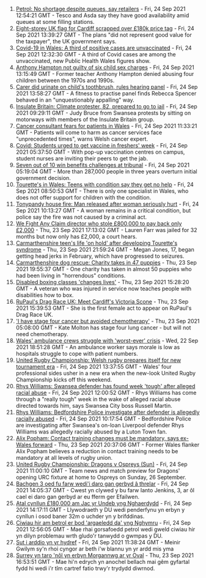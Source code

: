 1. [Petrol: No shortage despite queues, say retailers](https://www.bbc.co.uk/news/uk-wales-58676366?at_medium=RSS&at_campaign=KARANGA) - Fri, 24 Sep 2021 12:54:21 GMT - Tesco and Asda say they have good availability amid queues at some filling stations.
2. [Eight-storey UK flag for Cardiff scrapped over £180k price tag](https://www.bbc.co.uk/news/uk-wales-58678821?at_medium=RSS&at_campaign=KARANGA) - Fri, 24 Sep 2021 13:39:27 GMT - The plans "did not represent good value for the taxpayer", the UK government says.
3. [Covid-19 in Wales: A third of positive cases are unvaccinated](https://www.bbc.co.uk/news/uk-wales-58680204?at_medium=RSS&at_campaign=KARANGA) - Fri, 24 Sep 2021 12:32:30 GMT - A third of Covid cases are among the unvaccinated, new Public Health Wales figures show.
4. [Anthony Hampton not guilty of six child sex charges](https://www.bbc.co.uk/news/uk-wales-58642947?at_medium=RSS&at_campaign=KARANGA) - Fri, 24 Sep 2021 13:15:49 GMT - Former teacher Anthony Hampton denied abusing four children between the 1970s and 1990s.
5. [Carer did urinate on child's toothbrush, rules hearing panel](https://www.bbc.co.uk/news/uk-wales-58674813?at_medium=RSS&at_campaign=KARANGA) - Fri, 24 Sep 2021 13:58:27 GMT - A fitness to practise panel finds Rebecca Spencer behaved in an "unquestionably appalling" way.
6. [Insulate Britain: Climate protester, 82, prepared to go to jail](https://www.bbc.co.uk/news/uk-wales-58676358?at_medium=RSS&at_campaign=KARANGA) - Fri, 24 Sep 2021 09:29:11 GMT - Judy Bruce from Swansea protests by sitting on motorways with members of the Insulate Britain group.
7. [Cancer consultant fears for patients in Wales](https://www.bbc.co.uk/news/uk-wales-58677549?at_medium=RSS&at_campaign=KARANGA) - Fri, 24 Sep 2021 11:33:21 GMT - Patients will come to harm as cancer services face "unprecedented times", warns Welsh cancer expert.
8. [Covid: Students urged to get vaccine in freshers' week](https://www.bbc.co.uk/news/uk-wales-58667590?at_medium=RSS&at_campaign=KARANGA) - Fri, 24 Sep 2021 05:37:50 GMT - With pop-up vaccination centres on campus, student nurses are inviting their peers to get the jab.
9. [Seven out of 10 win benefits challenges at tribunal](https://www.bbc.co.uk/news/uk-58284613?at_medium=RSS&at_campaign=KARANGA) - Fri, 24 Sep 2021 05:19:04 GMT - More than 287,000 people in three years overturn initial government decision.
10. [Tourette's in Wales: Teens with condition say they get no help](https://www.bbc.co.uk/news/uk-wales-58668343?at_medium=RSS&at_campaign=KARANGA) - Fri, 24 Sep 2021 08:50:53 GMT - There is only one specialist in Wales, who does not offer support for children with the condition.
11. [Tonypandy house fire: Man released after woman seriously hurt](https://www.bbc.co.uk/news/uk-wales-58674810?at_medium=RSS&at_campaign=KARANGA) - Fri, 24 Sep 2021 10:13:27 GMT - A woman remains in a critical condition, but police say the fire was not caused by a criminal act.
12. [We Fight Any Claim director who stole £800,000 to pay back only £2,000](https://www.bbc.co.uk/news/uk-wales-58669787?at_medium=RSS&at_campaign=KARANGA) - Thu, 23 Sep 2021 17:13:02 GMT - Lauren Farr was jailed for 32 months but now only has £2,000, a court hears.
13. [Carmarthenshire teen's life 'on hold' after developing Tourette's syndrome](https://www.bbc.co.uk/news/uk-wales-58667008?at_medium=RSS&at_campaign=KARANGA) - Thu, 23 Sep 2021 21:59:24 GMT - Megan Jones, 17, began getting head jerks in February, which have progressed to seizures.
14. [Carmarthenshire dog rescue: Charity takes in 47 puppies](https://www.bbc.co.uk/news/uk-wales-58669579?at_medium=RSS&at_campaign=KARANGA) - Thu, 23 Sep 2021 19:55:37 GMT - One charity has taken in almost 50 puppies who had been living in "horrendous" conditions.
15. [Disabled boxing classes 'changes lives'](https://www.bbc.co.uk/news/uk-wales-58668911?at_medium=RSS&at_campaign=KARANGA) - Thu, 23 Sep 2021 15:28:20 GMT - A veteran who was injured in service now teaches people with disabilities how to box.
16. [RuPaul's Drag Race UK: Meet Cardiff's Victoria Scone](https://www.bbc.co.uk/news/uk-wales-58670415?at_medium=RSS&at_campaign=KARANGA) - Thu, 23 Sep 2021 15:39:53 GMT - She is the first female act to appear on RuPaul's Drag Race UK.
17. ['I have stage four cancer but avoided chemotherapy'](https://www.bbc.co.uk/news/uk-wales-58659398?at_medium=RSS&at_campaign=KARANGA) - Thu, 23 Sep 2021 05:08:00 GMT - Kate Molton has stage four lung cancer - but will not need chemotherapy.
18. [Wales' ambulance crews struggle with 'worst-ever' crisis](https://www.bbc.co.uk/news/uk-wales-58659396?at_medium=RSS&at_campaign=KARANGA) - Wed, 22 Sep 2021 18:51:28 GMT - An ambulance worker says morale is low as hospitals struggle to cope with patient numbers.
19. [United Rugby Championship: Welsh rugby prepares itself for new tournament era](https://www.bbc.co.uk/sport/rugby-union/58669542?at_medium=RSS&at_campaign=KARANGA) - Fri, 24 Sep 2021 13:37:55 GMT - Wales' four professional sides usher in a new era when the new-look United Rugby Championship kicks off this weekend.
20. [Rhys Williams: Swansea defender has found week 'tough' after alleged racial abuse](https://www.bbc.co.uk/sport/football/58680023?at_medium=RSS&at_campaign=KARANGA) - Fri, 24 Sep 2021 12:00:52 GMT - Rhys Williams has come through a "really tough" week in the wake of alleged racial abuse directed towards him, says Swansea City boss Russell Martin.
21. [Rhys Williams: Bedfordshire Police investigate after defender is allegedly racially abused](https://www.bbc.co.uk/sport/football/58611177?at_medium=RSS&at_campaign=KARANGA) - Fri, 24 Sep 2021 10:17:54 GMT - Bedfordshire Police are investigating after Swansea's on-loan Liverpool defender Rhys Williams was allegedly racially abused by a Luton Town fan.
22. [Alix Popham: Contact training changes must be mandatory, says ex-Wales forward](https://www.bbc.co.uk/sport/rugby-union/58671610?at_medium=RSS&at_campaign=KARANGA) - Thu, 23 Sep 2021 20:37:06 GMT - Former Wales flanker Alix Popham believes a reduction in contact training needs to be mandatory at all levels of rugby union.
23. [United Rugby Championship: Dragons v Ospreys (Sun)](https://www.bbc.co.uk/sport/rugby-union/58665848?at_medium=RSS&at_campaign=KARANGA) - Fri, 24 Sep 2021 11:00:10 GMT - Team news and match preview for Dragons' opening URC fixture at home to Ospreys on Sunday, 26 September.
24. [Bachgen 3 oed fu farw wedi'i daro gan gerbyd â threlar](https://www.bbc.co.uk/newyddion/58677121?at_medium=RSS&at_campaign=KARANGA) - Fri, 24 Sep 2021 14:05:37 GMT - Cwest yn clywed y bu farw Ianto Jenkins, 3, ar ôl cael ei daro gan gerbyd ar eu fferm ger Efailwen.
25. [Atal cynllun £180,000 am Jac yr Undeb yng Nghaerdydd](https://www.bbc.co.uk/newyddion/58682484?at_medium=RSS&at_campaign=KARANGA) - Fri, 24 Sep 2021 14:17:11 GMT - Llywodraeth y DU wedi penderfynu yn erbyn y cynllun i osod baner 32m o uchder yn y brifddinas.
26. [Ciwiau hir am betrol er bod 'argaeledd da' yng Nghymru](https://www.bbc.co.uk/newyddion/58678352?at_medium=RSS&at_campaign=KARANGA) - Fri, 24 Sep 2021 12:56:05 GMT - Mae rhai gorsafoedd petrol wedi gweld ciwiau hir yn dilyn problemau wrth gludo'r tanwydd o gwmpas y DU.
27. [Sut i arddio yn yr hydref](https://www.bbc.co.uk/newyddion/58678003?at_medium=RSS&at_campaign=KARANGA) - Fri, 24 Sep 2021 11:38:24 GMT - Meinir Gwilym sy'n rhoi cyngor ar beth i'w blannu yn yr ardd mis yma
28. [Surrey yn taro 'nôl yn erbyn Morgannwg ar yr Oval](https://www.bbc.co.uk/newyddion/58671820?at_medium=RSS&at_campaign=KARANGA) - Thu, 23 Sep 2021 16:53:51 GMT - Mae hi'n edrych yn anochel bellach mai gêm gyfartal fydd hi wedi i'r tîm cartref fatio trwy'r trydydd diwrnod.
